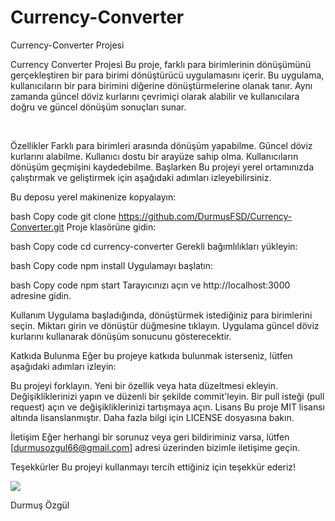 # Currency-Converter

Currency-Converter Projesi 

Currency Converter Projesi
Bu proje, farklı para birimlerinin dönüşümünü gerçekleştiren bir para birimi dönüştürücü uygulamasını içerir. Bu uygulama, kullanıcıların bir para birimini diğerine dönüştürmelerine olanak tanır. Aynı zamanda güncel döviz kurlarını çevrimiçi olarak alabilir ve kullanıcılara doğru ve güncel dönüşüm sonuçları sunar.

<img src="img.png" alt="">

<img src="img1.png" alt="">

Özellikler
Farklı para birimleri arasında dönüşüm yapabilme.
Güncel döviz kurlarını alabilme.
Kullanıcı dostu bir arayüze sahip olma.
Kullanıcıların dönüşüm geçmişini kaydedebilme.
Başlarken
Bu projeyi yerel ortamınızda çalıştırmak ve geliştirmek için aşağıdaki adımları izleyebilirsiniz.

Bu deposu yerel makinenize kopyalayın:

bash
Copy code
git clone https://github.com/DurmusFSD/Currency-Converter.git
Proje klasörüne gidin:

bash
Copy code
cd currency-converter
Gerekli bağımlılıkları yükleyin:

bash
Copy code
npm install
Uygulamayı başlatın:

bash
Copy code
npm start
Tarayıcınızı açın ve http://localhost:3000 adresine gidin.

Kullanım
Uygulama başladığında, dönüştürmek istediğiniz para birimlerini seçin. Miktarı girin ve dönüştür düğmesine tıklayın. Uygulama güncel döviz kurlarını kullanarak dönüşüm sonucunu gösterecektir.

Katkıda Bulunma
Eğer bu projeye katkıda bulunmak isterseniz, lütfen aşağıdaki adımları izleyin:

Bu projeyi forklayın.
Yeni bir özellik veya hata düzeltmesi ekleyin.
Değişikliklerinizi yapın ve düzenli bir şekilde commit'leyin.
Bir pull isteği (pull request) açın ve değişikliklerinizi tartışmaya açın.
Lisans
Bu proje MIT lisansı altında lisanslanmıştır. Daha fazla bilgi için LICENSE dosyasına bakın.

İletişim
Eğer herhangi bir sorunuz veya geri bildiriminiz varsa, lütfen [durmusozgul66@gmail.com] adresi üzerinden bizimle iletişime geçin.

Teşekkürler
Bu projeyi kullanmayı tercih ettiğiniz için teşekkür ederiz!

![](ekran.gif)

Durmuş Özgül
